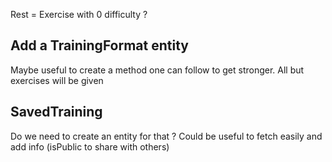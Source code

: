 Rest = Exercise with 0 difficulty ?

## Add a TrainingFormat entity

Maybe useful to create a method one can follow to get stronger.
All but exercises will be given

## SavedTraining 

Do we need to create an entity for that ? Could be useful to fetch easily and add info (isPublic to share with others)